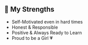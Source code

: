 ## 💪 My Strengths

- Self-Motivated even in hard times
- Honest & Responsible
- Positive & Always Ready to Learn
- Proud to be a Girl 💗 
